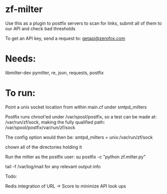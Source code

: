 zf-milter
=========

Use this as a plugin to postfix servers to scan for links, submit all of them to our API and check bad thresholds

To get an API key, send a request to:
getapi@zerofox.com

Needs:
========
libmilter-dev
pymilter, re, json, requests, postfix

To run:
=======
Point a unix socket location from within main.cf under smtpd_milters

Postfix runs chroot'ed under /var/spool/postfix, so a test can be made at:
/var/run/zf/sock, making the fully qualified path: 
/var/spool/postfix/var/run/zf/sock

The config option would then be:
smtpd_milters = unix:/var/run/zf/sock

chown all of the directories holding it

Run the milter as the postfix user:
su postfix -c "python zf.milter.py"

tail -f /var/log/mail for any relevant output info

Todo:

Redis integration of URL -> Score to minimize API look ups
